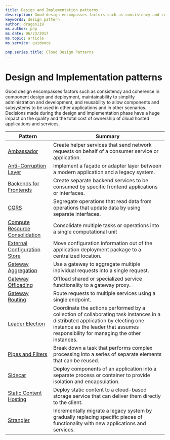 ```yaml
---
title: Design and Implementation patterns
description: Good design encompasses factors such as consistency and coherence in component design and deployment, maintainability to simplify administration and development, and reusability to allow components and subsystems to be used in other applications and in other scenarios. Decisions made during the design and implementation phase have a huge impact on the quality and the total cost of ownership of cloud hosted applications and services.
keywords: design pattern
author: dragon119
ms.author: pnp
ms.date: 06/23/2017
ms.topic: article
ms.service: guidance

pnp.series.title: Cloud Design Patterns
---
```


# Design and Implementation patterns

Good design encompasses factors such as consistency and coherence in component design and deployment, maintainability to simplify administration and development, and reusability to allow components and subsystems to be used in other applications and in other scenarios. Decisions made during the design and implementation phase have a huge impact on the quality and the total cost of ownership of cloud hosted applications and services.

| Pattern | Summary |
| ------- | ------- |
| [Ambassador](../ambassador.md) | Create helper services that send network requests on behalf of a consumer service or application. |
| [Anti-Corruption Layer](../anti-corruption-layer.md) | Implement a façade or adapter layer between a modern application and a legacy system. |
| [Backends for Frontends](../backends-for-frontends.md) | Create separate backend services to be consumed by specific frontend applications or interfaces. |
| [CQRS](../cqrs.md) | Segregate operations that read data from operations that update data by using separate interfaces. |
| [Compute Resource Consolidation](../compute-resource-consolidation.md) | Consolidate multiple tasks or operations into a single computational unit |
| [External Configuration Store](../external-configuration-store.md) | Move configuration information out of the application deployment package to a centralized location. |
| [Gateway Aggregation](../gateway-aggregation.md) | Use a gateway to aggregate multiple individual requests into a single request. |
| [Gateway Offloading](../gateway-offloading.md) | Offload shared or specialized service functionality to a gateway proxy. |
| [Gateway Routing](../gateway-routing.md) | Route requests to multiple services using a single endpoint. |
| [Leader Election](../leader-election.md) | Coordinate the actions performed by a collection of collaborating task instances in a distributed application by electing one instance as the leader that assumes responsibility for managing the other instances. |
| [Pipes and Filters](../pipes-and-filters.md) | Break down a task that performs complex processing into a series of separate elements that can be reused. |
| [Sidecar](../sidecar.md) | Deploy components of an application into a separate process or container to provide isolation and encapsulation. |
| [Static Content Hosting](../static-content-hosting.md) | Deploy static content to a cloud-based storage service that can deliver them directly to the client. |
| [Strangler](../strangler.md) | Incrementally migrate a legacy system by gradually replacing specific pieces of functionality with new applications and services. |